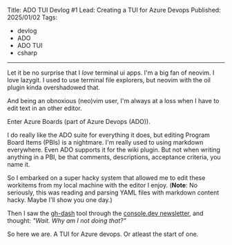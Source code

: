 Title: ADO TUI Devlog #1
Lead: Creating a TUI for Azure Devops
Published: 2025/01/02
Tags:
  - devlog
  - ADO
  - ADO TUI
  - csharp
---

Let it be no surprise that I *love* terminal ui apps.
I'm a big fan of neovim. I love lazygit.
I used to use terminal file explorers, but neovim with the oil plugin kinda overshadowed that. 

And being an obnoxious (neo)vim user, I'm always at a loss when I have to edit text in an other editor.

Enter Azure Boards (part of Azure Devops (ADO)).

I do really like the ADO suite for everything it does, but editing Program Board Items (PBIs) is a nightmare.
I'm really used to using markdown everywhere.
Even ADO supports it for the wiki plugin.
But not when writing anything in a PBI, be that comments, descriptions, acceptance criteria, you name it.

So I embarked on a super hacky system that allowed me to edit these workitems from my local machine with the editor I enjoy.
(**Note**: No seriously, this was reading and parsing YAML files with markdown content hacky. Maybe I'll show you one day.)

Then I saw the [gh-dash](https://console.dev/tools/gh-dash) tool through the [console.dev newsletter](https://console.dev),
and thought: *"Wait. Why am I not doing that?"*

So here we are.
A TUI for Azure devops.
Or atleast the start of one.
